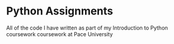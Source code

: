 # Python Assignments
 All of the code I have written as part of my Introduction to Python coursework coursework at Pace University
